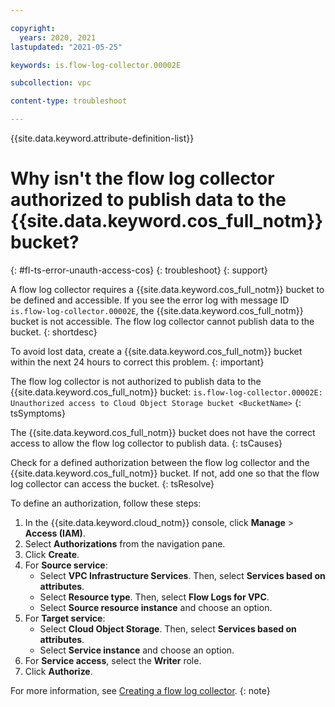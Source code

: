 ```yaml
---

copyright:
  years: 2020, 2021
lastupdated: "2021-05-25"

keywords: is.flow-log-collector.00002E

subcollection: vpc

content-type: troubleshoot

---
```


{{site.data.keyword.attribute-definition-list}}

# Why isn't the flow log collector authorized to publish data to the {{site.data.keyword.cos_full_notm}} bucket?
{: #fl-ts-error-unauth-access-cos}
{: troubleshoot}
{: support}

A flow log collector requires a {{site.data.keyword.cos_full_notm}} bucket to be defined and accessible. If you see the error log with message ID `is.flow-log-collector.00002E`, the {{site.data.keyword.cos_full_notm}} bucket is not accessible. The flow log collector cannot publish data to the bucket.
{: shortdesc}

To avoid lost data, create a {{site.data.keyword.cos_full_notm}} bucket within the next 24 hours to correct this problem.
{: important}

The flow log collector is not authorized to publish data to the {{site.data.keyword.cos_full_notm}} bucket:
   `is.flow-log-collector.00002E: Unauthorized access to Cloud Object Storage bucket <BucketName>`
{: tsSymptoms}

The {{site.data.keyword.cos_full_notm}} bucket does not have the correct access to allow the flow log collector to publish data.
{: tsCauses}

Check for a defined authorization between the flow log collector and the {{site.data.keyword.cos_full_notm}} bucket. If not, add one so that the flow log collector can access the bucket.
{: tsResolve}

To define an authorization, follow these steps:

1. In the {{site.data.keyword.cloud_notm}} console, click **Manage** &gt; **Access (IAM)**.
1. Select **Authorizations** from the navigation pane.
1. Click **Create**.
1. For **Source service**:
   * Select **VPC Infrastructure Services**. Then, select **Services based on attributes**.
   * Select **Resource type**. Then, select **Flow Logs for VPC**.
   * Select **Source resource instance** and choose an option.
1. For **Target service**:
   * Select **Cloud Object Storage**. Then, select **Services based on attributes**.
   * Select **Service instance** and choose an option.
1. For **Service access**, select the **Writer** role.
1. Click **Authorize**.

For more information, see [Creating a flow log collector](/docs/vpc?topic=vpc-ordering-flow-log-collector).
{: note}
